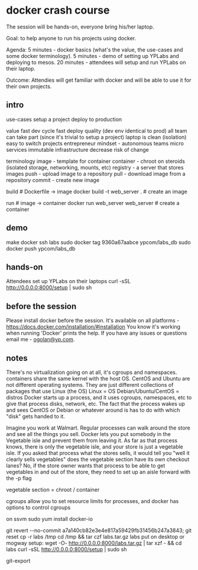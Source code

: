# docker crash course

The session will be hands-on, everyone bring his/her laptop.

Goal: to help anyone to run his projects using docker.

Agenda:
5 minutes - docker basics (what's the value, the use-cases and some docker terminology).
5 minutes - demo of setting up YPLabs and deploying to mesos.
20 minutes - attendees will setup and run YPLabs on their laptop.

Outcome: Attendies will get familiar with docker and will be able to use it for their own projects.

intro
-----
use-cases
  setup a project
  deploy to production

value
  fast dev cycle
  fast deploy
  quality (dev env identical to prod)
  all team can take part (since it's trivial to setup a project)
  laptop is clean (isolation)
  easy to switch projects
  entrepreneur mindset - autonomous teams
  micro services
  immutable infrastructure
  decrease risk of change

terminology
  image - template for container
  container - chroot on steroids (isolated storage, networking, mounts, etc)
  registry - a server that stores images
  push - upload image to a repository
  pull - download image from a repository
  commit - create new image

  build                                  # Dockerfile -> image
  docker build -t web_server .           # create an image

  run                                    # image -> container
  docker run web_server web_server       # create a container

demo
----
make docker
ssh labs
sudo docker tag 9360a67aabce ypcom/labs_db
sudo docker push ypcom/labs_db

hands-on
--------
Attendees set up YPLabs on their laptops
curl -sSL http://0.0.0.0:8000/setup | sudo sh

before the session
------------------
Please install docker before the session. It's available on all platforms - https://docs.docker.com/installation/#installation
You know it's working when running 'Docker' prints the help. If you have any issues or questions email me - ogolan@yp.com.

## notes

There's no virtualization going on at all, it's cgroups and namespaces.
containers share the same kernel with the host OS.
CentOS and Ubuntu are not different operating systems. They are just different collections of packages that use Linux (the OS)
Linux = OS
Debian/Ubuntu/CentOS = distros
Docker starts up a process, and it uses cgroups, namespaces, etc to give that process disks, network, etc.
The fact that the process wakes up and sees CentOS or Debian or whatever around is has to do with which "disk" gets handed to it.

Imagine you work at Walmart. Regular processes can walk around the store and see all the things you sell.
Docker lets you put somebody in the Vegetable isle and prevent them from leaving it.
As far as that process knows, there is only the vegetable isle, and your store is just a vegetable isle.
If you asked that process what the stores sells, it would tell you "well it clearly sells vegetables"
does the vegetable section have its own checkout lanes?
No, if the store owner wants that process to be able to get vegetables in and out of the store, they need to set up an aisle forward with the -p flag

vegetable section = chroot / container

cgroups allow you to set resource limits for processes, and docker has options to control cgroups



on ssvm
sudo yum install docker-io

git revert --no-commit a7a140cb82e3e4e817a59429fb31456b247a3843; git reset
cp -r labs /tmp
cd /tmp && tar czf labs.tar.gz labs
put on desktop or mogway
setup: wget -O- http://0.0.0.0:8000/labs.tar.gz | tar xzf - && cd labs
curl -sSL http://0.0.0.0:8000/setup | sudo sh

git-export <branch-name>
